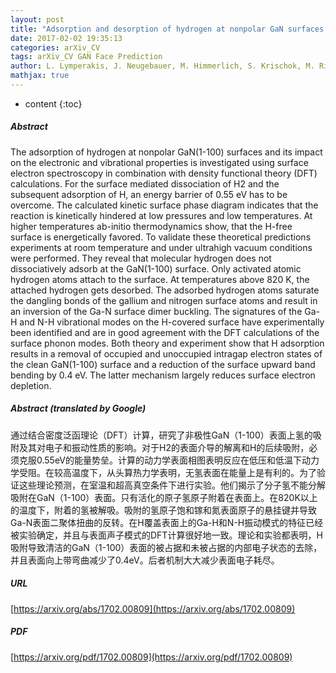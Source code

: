 ```yaml
---
layout: post
title: "Adsorption and desorption of hydrogen at nonpolar GaN surfaces: Kinetics and impact on surface vibrational and electronic properties"
date: 2017-02-02 19:35:13
categories: arXiv_CV
tags: arXiv_CV GAN Face Prediction
author: L. Lymperakis, J. Neugebauer, M. Himmerlich, S. Krischok, M. Rink, J. Kröger, V. M. Polyakov
mathjax: true
---
```


* content
{:toc}

##### Abstract
The adsorption of hydrogen at nonpolar GaN(1-100) surfaces and its impact on the electronic and vibrational properties is investigated using surface electron spectroscopy in combination with density functional theory (DFT) calculations. For the surface mediated dissociation of H2 and the subsequent adsorption of H, an energy barrier of 0.55 eV has to be overcome. The calculated kinetic surface phase diagram indicates that the reaction is kinetically hindered at low pressures and low temperatures. At higher temperatures ab-initio thermodynamics show, that the H-free surface is energetically favored. To validate these theoretical predictions experiments at room temperature and under ultrahigh vacuum conditions were performed. They reveal that molecular hydrogen does not dissociatively adsorb at the GaN(1-100) surface. Only activated atomic hydrogen atoms attach to the surface. At temperatures above 820 K, the attached hydrogen gets desorbed. The adsorbed hydrogen atoms saturate the dangling bonds of the gallium and nitrogen surface atoms and result in an inversion of the Ga-N surface dimer buckling. The signatures of the Ga-H and N-H vibrational modes on the H-covered surface have experimentally been identified and are in good agreement with the DFT calculations of the surface phonon modes. Both theory and experiment show that H adsorption results in a removal of occupied and unoccupied intragap electron states of the clean GaN(1-100) surface and a reduction of the surface upward band bending by 0.4 eV. The latter mechanism largely reduces surface electron depletion.

##### Abstract (translated by Google)
通过结合密度泛函理论（DFT）计算，研究了非极性GaN（1-100）表面上氢的吸附及其对电子和振动性质的影响。对于H2的表面介导的解离和H的后续吸附，必须克服0.55eV的能量势垒。计算的动力学表面相图表明反应在低压和低温下动力学受阻。在较高温度下，从头算热力学表明，无氢表面在能量上是有利的。为了验证这些理论预测，在室温和超高真空条件下进行实验。他们揭示了分子氢不能分解吸附在GaN（1-100）表面。只有活化的原子氢原子附着在表面上。在820K以上的温度下，附着的氢被解吸。吸附的氢原子饱和镓和氮表面原子的悬挂键并导致Ga-N表面二聚体扭曲的反转。在H覆盖表面上的Ga-H和N-H振动模式的特征已经被实验确定，并且与表面声子模式的DFT计算很好地一致。理论和实验都表明，H吸附导致清洁的GaN（1-100）表面的被占据和未被占据的内部电子状态的去除，并且表面向上带弯曲减少了0.4eV。后者机制大大减少表面电子耗尽。

##### URL
[https://arxiv.org/abs/1702.00809](https://arxiv.org/abs/1702.00809)

##### PDF
[https://arxiv.org/pdf/1702.00809](https://arxiv.org/pdf/1702.00809)

